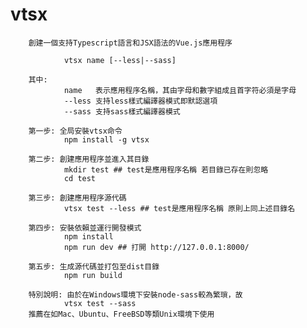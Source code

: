 # vtsx

        創建一個支持Typescript語言和JSX語法的Vue.js應用程序

                vtsx name [--less|--sass]

        其中: 
                name   表示應用程序名稱，其由字母和數字組成且首字符必須是字母
                --less 支持less樣式編譯器模式即默認選項
                --sass 支持sass樣式編譯器模式
        
        第一步: 全局安裝vtsx命令
                npm install -g vtsx

        第二步: 創建應用程序並進入其目錄
                mkdir test ## test是應用程序名稱 若目錄已存在則忽略
                cd test

        第三步: 創建應用程序源代碼
                vtsx test --less ## test是應用程序名稱 原則上同上述目錄名

        第四步: 安裝依賴並運行開發模式
                npm install
                npm run dev ## 打開 http://127.0.0.1:8000/ 

        第五步: 生成源代碼並打包至dist目錄
                npm run build

        特別說明: 由於在Windows環境下安裝node-sass較為繁瑣，故
                vtsx test --sass
        推薦在如Mac、Ubuntu、FreeBSD等類Unix環境下使用
